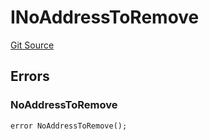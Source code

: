 # INoAddressToRemove
[Git Source](https://github.com/thrackle-io/tron/blob/764000f27aa19925e60dae8d757a097eec620706/src/common/IErrors.sol)


## Errors
### NoAddressToRemove

```solidity
error NoAddressToRemove();
```

